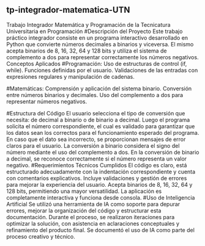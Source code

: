 ## tp-integrador-matematica-UTN
Trabajo Integrador Matemática y Programación de la Tecnicatura Universitaria en Programación
#Descripción del Proyecto
Este trabajo práctico integrador consiste en un programa interactivo desarrollado en Python que convierte números decimales a binarios y viceversa. El mismo acepta binarios de 8, 16, 32, 64 y 128 bits y utiliza el sistema de complemento a dos para representar correctamente los números negativos.
Conceptos Aplicados
#Programación: 
Uso de estructuras de control (if, while).
Funciones definidas por el usuario.
Validaciones de las entradas con expresiones regulares y manipulación de cadenas.

#Matemáticas: 
Comprensión y aplicación del sistema binario.
Conversión entre números binarios y decimales.
Uso del complemento a dos para representar números negativos.

#Estructura del Código
El usuario selecciona el tipo de conversión que necesita: de decimal a binario o de binario a decimal. Luego el programa solicita el número correspondiente, el cual es validado para garantizar que los datos sean los correctos para el funcionamiento esperado del programa. En caso que el dato sea incorrecto, se proporcionan mensajes de error claros para el usuario.
La conversión a binario considera el signo del número mediante el uso del complemento a dos.
En la conversión de binario a decimal, se reconoce correctamente si el número representa un valor negativo.
#Requerimientos Técnicos Cumplidos
El código es claro, está estructurado adecuadamente con la indentación correspondiente y cuenta con comentarios explicativos.
Incluye validaciones y gestión de errores para mejorar la experiencia del usuario.
Acepta binarios de 8, 16, 32, 64 y 128 bits, permitiendo una mayor versatilidad.
La aplicación es completamente interactiva y funciona desde consola.
#Uso de Inteligencia Artificial
Se utilizó una herramienta de IA como soporte para depurar errores, mejorar la organización del código y estructurar esta documentación.
Durante el proceso, se realizaron iteraciones para optimizar la solución, con asistencia en aclaraciones conceptuales y refinamiento del producto final.
Se documentó el uso de IA como parte del proceso creativo y técnico.
